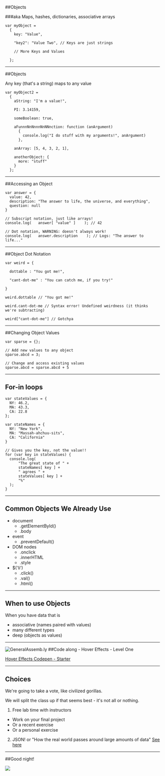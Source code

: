 ##Objects

###aka Maps, hashes, dictionaries, associative arrays

    var myObject =
      {
        key: "Value",

        "key2": "Value Two", // Keys are just strings

        // More Keys and Values

      };



----

##Objects

Any key (that's a string) maps to any value

    var myObject2 =
      {
        aString: "I'm a value!",

        PI: 3.14159,

        someBoolean: true,

        aFunnnNnNnnnNnNNnction: function (anArgument)
          {
            console.log("I do stuff with my arguments!", anArgument)
          },

        anArray: [5, 4, 3, 2, 1],

        anotherObject: {
          more: "stuff"  
        }
      };

----

##Accessing an Object

    var answer = {
      value: 42,
      description: "The answer to life, the universe, and everything",
      question: null
    }

    // Subscript notation, just like arrays!
    console.log(   answer[ "value" ]    ); // 42

    // Dot notation, WARNING: doesn't always work!
    console.log(   answer.description    ); // Logs: "The answer to life..."

----

##Object Dot Notation

    var weird = {

      dottable : "You got me!",

      "cant-dot-me" : "You can catch me, if you try!"

    }

    weird.dottable // "You got me!"

    weird.cant-dot-me // Syntax error! Undefined weirdness (it thinks we're subtracting)

    weird["cant-dot-me"] // Gotchya

----

##Changing Object Values

    var sparse = {};

    // Add new values to any object
    sparse.abcd = 3;

    // Change and access existing values
    sparse.abcd = sparse.abcd + 5

----

## For-in loops

    var stateValues = {
      NY: 46.2,
      MA: 43.3,
      CA: 22.8
    };

    var stateNames = {
      NY: "New York",
      MA: "Massah-ahchuu-sits",
      CA: "California"
    }

    // Gives you the key, not the value!!
    for (var key in stateValues) {
      console.log(
          "The great state of " +
          stateNames[ key ] +
          " agrees " +
          stateValues[ key ] +
          "%"
      );
    }

----

## Common Objects We Already Use

* document
  * .getElementById()
  * .body
* event
  * .preventDefault()
* DOM nodes
  * .onclick
  * .innerHTML
  * .style
* $('li')
  * .click()
  * .val()
  * .html()

----

## When to use Objects

When you have data that is

* associative (names paired with values)
* many different types
* deep (objects as values)

----

![GeneralAssemb.ly](../img/icons/code_along.png)
##Code along - Hover Effects - Level One

[Hover Effects Codepen - Starter](http://codepen.io/nickgrace/pen/LErgXK)

----

## Choices

We're going to take a vote, like civilized gorillas.

We will split the class up if that seems best - it's not all or nothing.

1. Free lab time with instructors
  * Work on your final project
  * Or a recent exercise
  * Or a personal exercise

2. JSON! or "How the real world passes around large amounts of data" [See here](http://codepen.io/nickgrace/pen/qEKJLG?editors=101)

----

##Good night!

<img src="http://stream1.gifsoup.com/view4/1808205/noodle-broken-gorillaz-o.gif">

